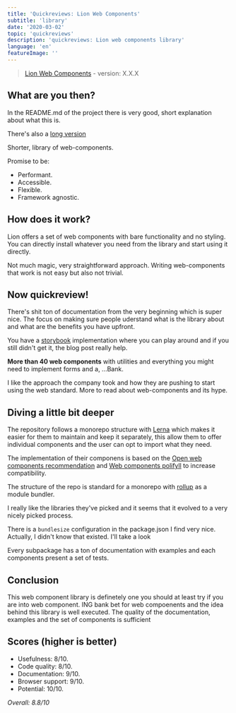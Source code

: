```yaml
---
title: 'Quickreviews: Lion Web Components'
subtitle: 'library'
date: '2020-03-02'
topic: 'quickreviews'
description: 'quickreviews: Lion web components library'
language: 'en'
featureImage: ''
---
```


> [Lion Web Components](https://github.com/ing-bank/lion) - version: X.X.X

## What are you then?

In the README.md of the project there is very good, short explanation about what this is.

There's also a [long version](https://medium.com/ing-blog/ing-open-sources-lion-a-library-for-performant-accessible-flexible-web-components-22ad165b1d3d)

Shorter, library of web-components.

Promise to be:

- Performant.
- Accessible.
- Flexible.
- Framework agnostic.

## How does it work?

Lion offers a set of web components with bare functionality and no styling. You can directly install whatever you need from the library and start using it directly.

Not much magic, very straightforward approach. Writing web-components that work is not easy but also not trivial.

## Now quickreview!

There's shit ton of documentation from the very beginning which is super nice. The focus on making sure people uderstand what is the library about and what are the benefits you have upfront.

You have a [storybook](https://lion-web-components.netlify.com/) implementation where you can play around and if you still didn't get it, the blog post really help.

**More than 40 web components** with utilities and everything you might need to implement forms and a, ...Bank.

I like the approach the company took and how they are pushing to start using the web standard. More to read about web-components and its hype.

## Diving a little bit deeper

The repository follows a monorepo structure with [Lerna](https://github.com/lerna/lerna) which makes it easier for them to maintain and keep it separately, this allow them to offer individual components and the user can opt to import what they need.

The implementation of their componens is based on the [Open web components recommendation](https://github.com/open-wc/open-wc) and [Web components polifyll](https://www.webcomponents.org/) to increase compatibility.

The structure of the repo is standard for a monorepo with [rollup](https://rollupjs.org/) as a module bundler.

I really like the libraries they've picked and it seems that it evolved to a very nicely picked process.

There is a `bundlesize` configuration in the package.json I find very nice. Actually, I didn't know that existed. I'll take a look

Every subpackage has a ton of documentation with examples and each components present a set of tests.

## Conclusion

This web component library is definetely one you should at least try if you are into web component. ING bank bet for web compoenents and the idea behind this library is well executed. The quality of the documentation, examples and the set of components is sufficient

## Scores (higher is better)

- Usefulness: 8/10.
- Code quality: 8/10.
- Documentation: 9/10.
- Browser support: 9/10.
- Potential: 10/10.

_Overall: 8.8/10_
